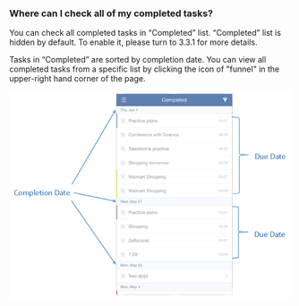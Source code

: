 ### Where can I check all of my completed tasks?
You can check all completed tasks in “Completed” list. “Completed” list is hidden by default. To enable it, please turn to 3.3.1 for more details.

Tasks in “Completed” are sorted by completion date. You can view all completed tasks from a specific list by clicking the icon of "funnel" in the upper-right hand corner of the page.

![](../images/ioscompletedlist.png)